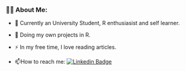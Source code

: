 ### :technologist: About Me:
- :telescope: Currently an University Student, R enthusiasist and self learner.

- :seedling: Doing my own projects in R.

- :zap: In my free time, I love reading articles.

- :mailbox:How to reach me: [![Linkedin Badge](https://img.shields.io/badge/-kakbar-blue?style=flat&logo=Linkedin&logoColor=white)](https://www.linkedin.com/in/roshan-rai-935301217/)

